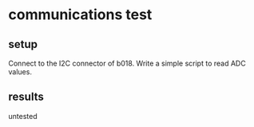 # communications test
## setup
Connect to the I2C connector of b018. Write a simple script to read ADC values.
## results
untested
